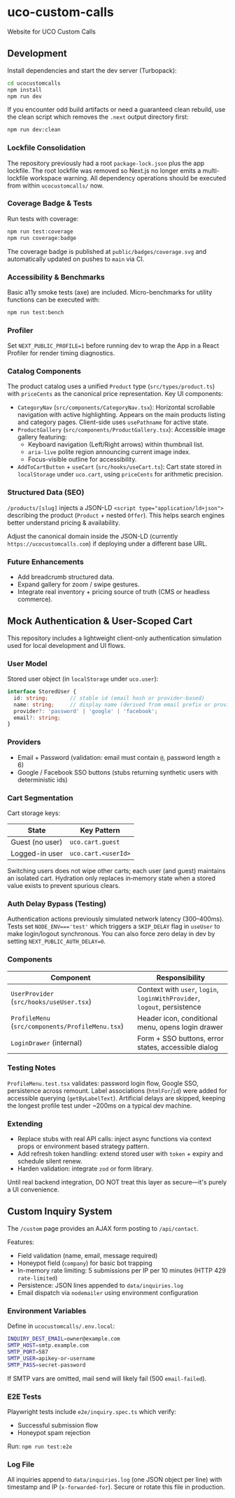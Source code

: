 # uco-custom-calls
Website for UCO Custom Calls

## Development

Install dependencies and start the dev server (Turbopack):

```bash
cd ucocustomcalls
npm install
npm run dev
```

If you encounter odd build artifacts or need a guaranteed clean rebuild, use the clean script which removes the `.next` output directory first:

```bash
npm run dev:clean
```

### Lockfile Consolidation

The repository previously had a root `package-lock.json` plus the app lockfile. The root lockfile was removed so Next.js no longer emits a multi-lockfile workspace warning. All dependency operations should be executed from within `ucocustomcalls/` now.

### Coverage Badge & Tests

Run tests with coverage:

```bash
npm run test:coverage
npm run coverage:badge
```

The coverage badge is published at `public/badges/coverage.svg` and automatically updated on pushes to `main` via CI.

### Accessibility & Benchmarks

Basic a11y smoke tests (axe) are included. Micro-benchmarks for utility functions can be executed with:

```bash
npm run test:bench
```

### Profiler

Set `NEXT_PUBLIC_PROFILE=1` before running dev to wrap the App in a React Profiler for render timing diagnostics.

### Catalog Components

The product catalog uses a unified `Product` type (`src/types/product.ts`) with `priceCents` as the canonical price representation. Key UI components:

- `CategoryNav` (`src/components/CategoryNav.tsx`): Horizontal scrollable navigation with active highlighting. Appears on the main products listing and category pages. Client-side uses `usePathname` for active state.
- `ProductGallery` (`src/components/ProductGallery.tsx`): Accessible image gallery featuring:
  - Keyboard navigation (Left/Right arrows) within thumbnail list.
  - `aria-live` polite region announcing current image index.
  - Focus-visible outline for accessibility.
- `AddToCartButton` + `useCart` (`src/hooks/useCart.ts`): Cart state stored in `localStorage` under `uco.cart`, using `priceCents` for arithmetic precision.

### Structured Data (SEO)

`/products/[slug]` injects a JSON-LD `<script type="application/ld+json">` describing the product (`Product` + nested `Offer`). This helps search engines better understand pricing & availability.

Adjust the canonical domain inside the JSON-LD (currently `https://ucocustomcalls.com`) if deploying under a different base URL.

### Future Enhancements

- Add breadcrumb structured data.
- Expand gallery for zoom / swipe gestures.
- Integrate real inventory + pricing source of truth (CMS or headless commerce).

## Mock Authentication & User-Scoped Cart

This repository includes a lightweight client-only authentication simulation used for local development and UI flows.

### User Model

Stored user object (in `localStorage` under `uco.user`):

```ts
interface StoredUser {
  id: string;       // stable id (email hash or provider-based)
  name: string;     // display name (derived from email prefix or provider)
  provider?: 'password' | 'google' | 'facebook';
  email?: string;
}
```

### Providers

- Email + Password (validation: email must contain `@`, password length ≥ 6)
- Google / Facebook SSO buttons (stubs returning synthetic users with deterministic ids)

### Cart Segmentation

Cart storage keys:

| State | Key Pattern |
|-------|-------------|
| Guest (no user) | `uco.cart.guest` |
| Logged-in user  | `uco.cart.<userId>` |

Switching users does not wipe other carts; each user (and guest) maintains an isolated cart. Hydration only replaces in‑memory state when a stored value exists to prevent spurious clears.

### Auth Delay Bypass (Testing)

Authentication actions previously simulated network latency (300–400ms). Tests set `NODE_ENV==='test'` which triggers a `SKIP_DELAY` flag in `useUser` to make login/logout synchronous. You can also force zero delay in dev by setting `NEXT_PUBLIC_AUTH_DELAY=0`.

### Components

| Component | Responsibility |
|-----------|----------------|
| `UserProvider` (`src/hooks/useUser.tsx`) | Context with `user`, `login`, `loginWithProvider`, `logout`, persistence |
| `ProfileMenu` (`src/components/ProfileMenu.tsx`) | Header icon, conditional menu, opens login drawer |
| `LoginDrawer` (internal) | Form + SSO buttons, error states, accessible dialog |

### Testing Notes

`ProfileMenu.test.tsx` validates: password login flow, Google SSO, persistence across remount. Label associations (`htmlFor`/`id`) were added for accessible querying (`getByLabelText`). Artificial delays are skipped, keeping the longest profile test under ~200ms on a typical dev machine.

### Extending

- Replace stubs with real API calls: inject async functions via context props or environment based strategy pattern.
- Add refresh token handling: extend stored user with `token` + expiry and schedule silent renew.
- Harden validation: integrate `zod` or form library.

Until real backend integration, DO NOT treat this layer as secure—it's purely a UI convenience.

## Custom Inquiry System

The `/custom` page provides an AJAX form posting to `/api/contact`.

Features:

- Field validation (name, email, message required)
- Honeypot field (`company`) for basic bot trapping
- In-memory rate limiting: 5 submissions per IP per 10 minutes (HTTP 429 `rate-limited`)
- Persistence: JSON lines appended to `data/inquiries.log`
- Email dispatch via `nodemailer` using environment configuration

### Environment Variables

Define in `ucocustomcalls/.env.local`:

```bash
INQUIRY_DEST_EMAIL=owner@example.com
SMTP_HOST=smtp.example.com
SMTP_PORT=587
SMTP_USER=apikey-or-username
SMTP_PASS=secret-password
```

If SMTP vars are omitted, mail send will likely fail (500 `email-failed`).

### E2E Tests

Playwright tests include `e2e/inquiry.spec.ts` which verify:

- Successful submission flow
- Honeypot spam rejection

Run: `npm run test:e2e`

### Log File

All inquiries append to `data/inquiries.log` (one JSON object per line) with timestamp and IP (`x-forwarded-for`). Secure or rotate this file in production.
